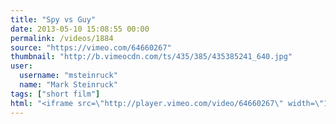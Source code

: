 ```yaml
---
title: "Spy vs Guy"
date: 2013-05-10 15:08:55 00:00
permalink: /videos/1884
source: "https://vimeo.com/64660267"
thumbnail: "http://b.vimeocdn.com/ts/435/385/435385241_640.jpg"
user:
  username: "msteinruck"
  name: "Mark Steinruck"
tags: ["short film"]
html: "<iframe src=\"http://player.vimeo.com/video/64660267\" width=\"1280\" height=\"720\" frameborder=\"0\" webkitAllowFullScreen mozallowfullscreen allowFullScreen></iframe>"
---
```


